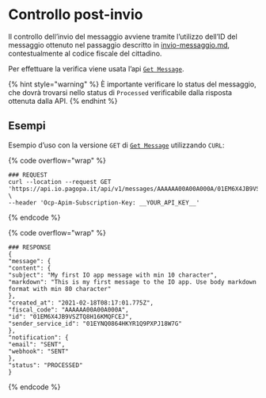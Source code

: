# Controllo post-invio

Il controllo dell’invio del messaggio avviene tramite l’utilizzo dell’ID del messaggio ottenuto nel passaggio descritto in [invio-messaggio.md](invio-messaggio.md "mention"), contestualmente al codice fiscale del cittadino.&#x20;

Per effettuare la verifica viene usata l’api [`Get Message`](https://developer.io.italia.it/openapi.html#operation/getMessage).

{% hint style="warning" %}
È importante verificare lo status del messaggio, che dovrà trovarsi nello status di `Processed` verificabile dalla risposta ottenuta dalla API.
{% endhint %}

## Esempi

Esempio d’uso con la versione `GET` di [`Get Message`](https://developer.io.italia.it/openapi.html#operation/getMessage) utilizzando `CURL`:

{% code overflow="wrap" %}
```shell
### REQUEST
curl --location --request GET 'https://api.io.pagopa.it/api/v1/messages/AAAAAA00A00A000A/01EM6X4JB9VSZTQ8H16KMQFCEJ' \
--header 'Ocp-Apim-Subscription-Key: __YOUR_API_KEY__'
```
{% endcode %}

{% code overflow="wrap" %}
```shell
### RESPONSE
{
"message": {
"content": {
"subject": "My first IO app message with min 10 character",
"markdown": "This is my first message to the IO app. Use body markdown format with min 80 character"
},
"created_at": "2021-02-18T08:17:01.775Z",
"fiscal_code": "AAAAAA00A00A000A",
"id": "01EM6X4JB9VSZTQ8H16KMQFCEJ",
"sender_service_id": "01EYNQ0864HKYR1Q9PXPJ18W7G"
},
"notification": {
"email": "SENT",
"webhook": "SENT"
},
"status": "PROCESSED"
}
```
{% endcode %}

